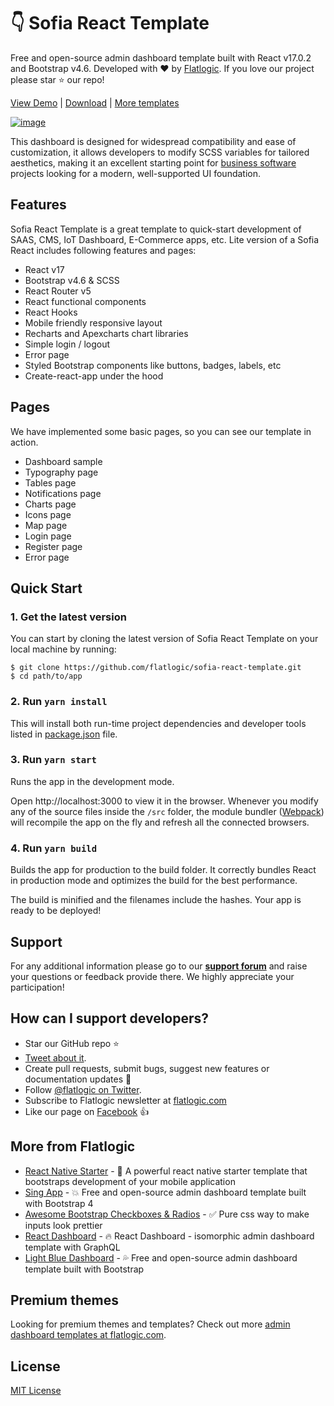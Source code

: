 # 👇 Sofia React Template

Free and open-source admin dashboard template built with React v17.0.2 and Bootstrap v4.6. Developed with ❤️ by [Flatlogic](https://flatlogic.com/). If you love our project please star ⭐️ our repo!

[View Demo](https://flatlogic.github.io/sofia-react-template/) | [Download](https://github.com/flatlogic/sofia-react-template.git) | [More templates](https://flatlogic.com/templates)

[![image](https://user-images.githubusercontent.com/63450826/135460125-6679bb33-3741-451f-9cfa-db1c08fee110.png)](https://flatlogic.github.io/sofia-react-template/)

This dashboard is designed for widespread compatibility and ease of customization, it allows developers to modify SCSS variables for tailored aesthetics, making it an excellent starting point for [business software](https://flatlogic.com/) projects looking for a modern, well-supported UI foundation.

## Features

Sofia React Template is a great template to quick-start development of SAAS, CMS, IoT Dashboard, E-Commerce apps, etc.
Lite version of a Sofia React includes following features and pages:

* React v17
* Bootstrap v4.6 & SCSS
* React Router v5
* React functional components
* React Hooks
* Mobile friendly responsive layout
* Recharts and Apexcharts chart libraries
* Simple login / logout
* Error page
* Styled Bootstrap components like buttons, badges, labels, etc
* Create-react-app under the hood

## Pages

We have implemented some basic pages, so you can see our template in action.

* Dashboard sample
* Typography page
* Tables page
* Notifications page
* Charts page
* Icons page
* Map page
* Login page
* Register page
* Error page

## Quick Start

### 1. Get the latest version
You can start by cloning the latest version of Sofia React Template on your local machine by running:
```shell
$ git clone https://github.com/flatlogic/sofia-react-template.git
$ cd path/to/app
```

### 2. Run `yarn install`
This will install both run-time project dependencies and developer tools listed
in [package.json](package.json) file.

### 3. Run `yarn start`
Runs the app in the development mode.

Open http://localhost:3000 to view it in the browser. Whenever you modify any of the source files inside the `/src` folder,
the module bundler ([Webpack](http://webpack.github.io/)) will recompile the
app on the fly and refresh all the connected browsers.

### 4. Run `yarn build`
Builds the app for production to the build folder.
It correctly bundles React in production mode and optimizes the build for the best performance.

The build is minified and the filenames include the hashes.
Your app is ready to be deployed!

## Support
For any additional information please go to our [**support forum**](https://flatlogic.com/forum) and raise your questions or feedback provide there. We highly appreciate your participation!

## How can I support developers?
- Star our GitHub repo :star:
- [Tweet about it](https://twitter.com/intent/tweet?text=Amazing%20dashboard%20built%20with%20NodeJS,%20React%20and%20Bootstrap!&url=https://github.com/flatlogic/sofia-react-template&via=flatlogic).
- Create pull requests, submit bugs, suggest new features or documentation updates :wrench:
- Follow [@flatlogic on Twitter](https://twitter.com/flatlogic).
- Subscribe to Flatlogic newsletter at [flatlogic.com](https://flatlogic.com/)
- Like our page on [Facebook](https://www.facebook.com/flatlogic/) :thumbsup:

## More from Flatlogic

- [React Native Starter](https://github.com/flatlogic/react-native-starter) - 🚀 A powerful react native starter template that bootstraps development of your mobile application
- [Sing App](https://github.com/flatlogic/sing-app) - 💥 Free and open-source admin dashboard template built with Bootstrap 4
- [Awesome Bootstrap Checkboxes & Radios](https://github.com/flatlogic/awesome-bootstrap-checkbox) - ✅ Pure css way to make inputs look prettier
- [React Dashboard](https://github.com/flatlogic/react-dashboard) - 🔥 React Dashboard - isomorphic admin dashboard template with GraphQL
- [Light Blue Dashboard](https://github.com/flatlogic/light-blue-dashboard) - 💦 Free and open-source admin dashboard template built with Bootstrap

## Premium themes
Looking for premium themes and templates? Check out more [admin dashboard templates at flatlogic.com](https://flatlogic.com/admin-dashboards).

## License
[MIT License](https://github.com/flatlogic/sofia-react-template/blob/master/LICENSE)
